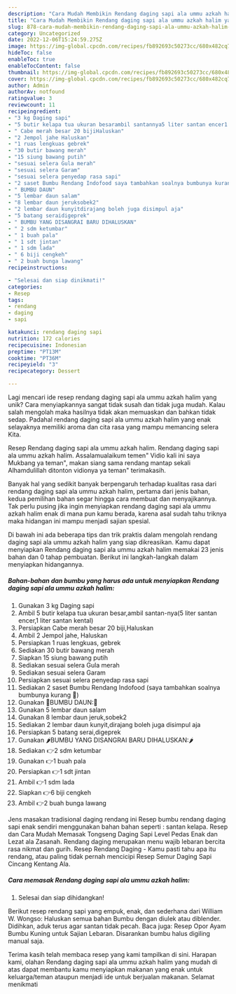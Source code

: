 ```yaml
---
description: "Cara Mudah Membikin Rendang daging sapi ala ummu azkah halim yang Lezat Sekali"
title: "Cara Mudah Membikin Rendang daging sapi ala ummu azkah halim yang Lezat Sekali"
slug: 878-cara-mudah-membikin-rendang-daging-sapi-ala-ummu-azkah-halim-yang-lezat-sekali
category: Uncategorized
date: 2022-12-06T15:24:59.275Z
image: https://img-global.cpcdn.com/recipes/fb892693c50273cc/680x482cq70/rendang-daging-sapi-ala-ummu-azkah-halim-foto-resep-utama.jpg
hideToc: false
enableToc: true
enableTocContent: false
thumbnail: https://img-global.cpcdn.com/recipes/fb892693c50273cc/680x482cq70/rendang-daging-sapi-ala-ummu-azkah-halim-foto-resep-utama.jpg
cover: https://img-global.cpcdn.com/recipes/fb892693c50273cc/680x482cq70/rendang-daging-sapi-ala-ummu-azkah-halim-foto-resep-utama.jpg
author: Admin
authorAv: notfound
ratingvalue: 3
reviewcount: 11
recipeingredient:
- "3 kg Daging sapi"
- "5 butir kelapa tua ukuran besarambil santannya5 liter santan encer1 liter santan kental"
- " Cabe merah besar 20 bijiHaluskan"
- "2 Jempol jahe Haluskan"
- "1 ruas lengkuas gebrek"
- "30 butir bawang merah"
- "15 siung bawang putih"
- "sesuai selera Gula merah"
- "sesuai selera Garam"
- "sesuai selera penyedap rasa sapi"
- "2 saset Bumbu Rendang Indofood saya tambahkan soalnya bumbunya kurang "
- " BUMBU DAUN"
- "5 lembar daun salam"
- "8 lembar daun jeruksobek2"
- "2 lembar daun kunyitdirajang boleh juga disimpul aja"
- "5 batang seraidigeprek"
- " BUMBU YANG DISANGRAI BARU DIHALUSKAN"
- " 2 sdm ketumbar"
- " 1 buah pala"
- " 1 sdt jintan"
- " 1 sdm lada"
- " 6 biji cengkeh"
- " 2 buah bunga lawang"
recipeinstructions:

- "Selesai dan siap dinikmati!"
categories:
- Resep
tags:
- rendang
- daging
- sapi

katakunci: rendang daging sapi 
nutrition: 172 calories
recipecuisine: Indonesian
preptime: "PT13M"
cooktime: "PT36M"
recipeyield: "3"
recipecategory: Dessert

---
```





Lagi mencari ide resep rendang daging sapi ala ummu azkah halim yang unik? Cara menyiapkannya sangat tidak susah dan tidak juga mudah. Kalau salah mengolah maka hasilnya tidak akan memuaskan dan bahkan tidak sedap. Padahal rendang daging sapi ala ummu azkah halim yang enak selayaknya memiliki aroma dan cita rasa yang mampu memancing selera Kita.





Resep Rendang daging sapi ala ummu azkah halim. Rendang daging sapi ala ummu azkah halim. Assalamualaikum temen&#34; Vidio kali ini saya Mukbang ya teman&#34;, makan siang sama rendang mantap sekali Alhamdulillah ditonton vidionya ya teman&#34; terimakasih.

Banyak hal yang sedikit banyak berpengaruh terhadap kualitas rasa dari rendang daging sapi ala ummu azkah halim, pertama dari jenis bahan, kedua pemilihan bahan segar hingga cara membuat dan menyajikannya. Tak perlu pusing jika ingin menyiapkan rendang daging sapi ala ummu azkah halim enak di mana pun kamu berada, karena asal sudah tahu triknya maka hidangan ini mampu menjadi sajian spesial.






Di bawah ini ada beberapa tips dan trik praktis dalam mengolah rendang daging sapi ala ummu azkah halim yang siap dikreasikan. Kamu dapat menyiapkan Rendang daging sapi ala ummu azkah halim memakai 23 jenis bahan dan 0 tahap pembuatan. Berikut ini langkah-langkah dalam menyiapkan hidangannya.

<!--inarticleads1-->

##### Bahan-bahan dan bumbu yang harus ada untuk menyiapkan Rendang daging sapi ala ummu azkah halim:

1. Gunakan 3 kg Daging sapi
1. Ambil 5 butir kelapa tua ukuran besar,ambil santan-nya(5 liter santan encer,1 liter santan kental)
1. Persiapkan  Cabe merah besar 20 biji,Haluskan
1. Ambil 2 Jempol jahe, Haluskan
1. Persiapkan 1 ruas lengkuas, gebrek
1. Sediakan 30 butir bawang merah
1. Siapkan 15 siung bawang putih
1. Sediakan sesuai selera Gula merah
1. Sediakan sesuai selera Garam
1. Persiapkan sesuai selera penyedap rasa sapi
1. Sediakan 2 saset Bumbu Rendang Indofood (saya tambahkan soalnya bumbunya kurang 🙏)
1. Gunakan  🌿BUMBU DAUN:🌿
1. Gunakan 5 lembar daun salam
1. Gunakan 8 lembar daun jeruk,sobek2
1. Sediakan 2 lembar daun kunyit,dirajang boleh juga disimpul aja
1. Persiapkan 5 batang serai,digeprek
1. Gunakan  🌶️BUMBU YANG DISANGRAI BARU DIHALUSKAN:🌶️
1. Sediakan  👉2 sdm ketumbar
1. Gunakan  👉1 buah pala
1. Persiapkan  👉1 sdt jintan
1. Ambil  👉1 sdm lada
1. Siapkan  👉6 biji cengkeh
1. Ambil  👉2 buah bunga lawang


Jens masakan tradisional daging rendang ini Resep bumbu rendang daging sapi enak sendiri menggunakan bahan bahan seperti : santan kelapa. Resep dan Cara Mudah Memasak Tongseng Daging Sapi Level Pedas Enak dan Lezat ala Zasanah. Rendang daging merupakan menu wajib lebaran bercita rasa nikmat dan gurih. Resep Rendang Daging - Kamu pasti tahu apa itu rendang, atau paling tidak pernah mencicipi Resep Semur Daging Sapi Cincang Kentang Ala. 

<!--inarticleads2-->

##### Cara memasak Rendang daging sapi ala ummu azkah halim:


1. Selesai dan siap dihidangkan!

Berikut resep rendang sapi yang empuk, enak, dan sederhana dari William W. Wongso: Haluskan semua bahan Bumbu dengan diulek atau diblender. Didihkan, aduk terus agar santan tidak pecah. Baca juga: Resep Opor Ayam Bumbu Kuning untuk Sajian Lebaran. Disarankan bumbu halus digiling manual saja. 

Terima kasih telah membaca resep yang kami tampilkan di sini. Harapan kami, olahan Rendang daging sapi ala ummu azkah halim yang mudah di atas dapat membantu kamu menyiapkan makanan yang enak untuk keluarga/teman ataupun menjadi ide untuk berjualan makanan. Selamat menikmati
